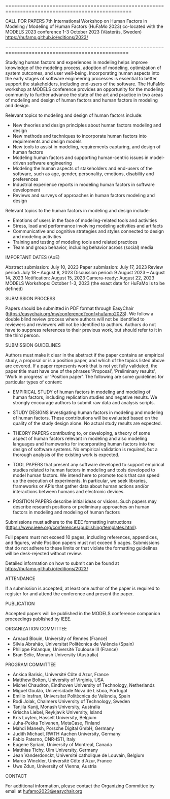 =================================================================================================

CALL FOR PAPERS
7th International Workshop on Human Factors in Modeling / Modeling of Human Factors (HuFaMo 2023)
co-located with the MODELS 2023 conference
1-3 October 2023 (Västerås, Sweden)
https://hufamo.github.io/editions/2023/

================================================================================================

Studying human factors and experiences in modeling helps improve knowledge of the modeling process, adoption of modeling, optimization of system outcomes, and user well-being. Incorporating human aspects into the early stages of software engineering processes is essential to better support the stakeholders, including end-users of the software. The HuFaMo workshop at MODELS conference provides an opportunity for the modeling community to further advance the state of the art and practice in two areas of modeling and design of human factors and human factors in modeling and design.

Relevant topics to modeling and design of human factors include:
- New theories and design principles about human factors modeling and design
- New methods and techniques to incorporate human factors into requirements and design models
- New tools to assist in modeling, requirements capturing, and design of human factors
- Modeling human factors and supporting human-centric issues in model-driven software engineering
- Modeling the human aspects of stakeholders and end-users of the software, such as age, gender, personality, emotions, disability and preferences
- Industrial experience reports in modeling human factors in software development
- Reviews and surveys of approaches in human factors modeling and design

Relevant topics to the human factors in modeling and design include:
- Emotions of users in the face of modeling-related tools and activities
- Stress, load and performance involving modeling activities and artifacts
- Communicative and cognitive strategies and styles connected to design and modeling activities
- Training and testing of modeling tools and related practices
- Team and group behavior, including behavior across (social) media


IMPORTANT DATES (AoE)

Abstract submission: July 10, 2023
Paper submission: July 17, 2023
Review period: July 18 –  August 8, 2023
Discussion period: 9 August 2023  –  August 14, 2023
Notification: August 15, 2023
Camera-ready: August 22, 2023
MODELS Workshops: October 1-3, 2023 (the exact date for HuFaMo is to be defined)


SUBMISSION PROCESS

Papers should be submitted in PDF format through EasyChair (https://easychair.org/my/conference?conf=hufamo2023). We follow a double blind review process where authors will not be identified to reviewers and reviewers will not be identified to authors. Authors do not have to suppress references to their previous work, but should refer to it in the third person.


SUBMISSION GUIDELINES

Authors must make it clear in the abstract if the paper contains an empirical study, a proposal or is a position paper, and which of the topics listed above are covered. If a paper represents work that is not yet fully validated, the paper title must have one of the phrases ’Proposal’, ’Preliminary results’, ’Work in progress’ or ’Position paper’. The following are some guidelines for particular types of content:

- EMPIRICAL STUDY  of human factors in modeling and modeling of human factors, including replication studies and negative results. We strongly encourage authors to submit raw data and analysis scripts.

- STUDY DESIGNS investigating human factors in modeling and modeling of human factors. These contributions will be evaluated based on the quality of the study design alone. No actual study results are expected.

- THEORY PAPERS contributing to, or developing, a theory of some aspect of human factors relevant in modeling and also modeling languages and frameworks for incorporating human factors into the design of software systems. No empirical validation is required, but a thorough analysis of the existing work is expected.

- TOOL PAPERS that present any software developed to support empirical studies related to human factors in modeling and tools developed to model human factors. We intend here to promote tools that can speed up the execution of experiments. In particular, we seek libraries, frameworks or APIs that gather data about human actions and/or interactions between humans and electronic devices.

- POSITION PAPERS describe initial ideas or visions. Such papers may describe research positions or preliminary approaches on human factors in modeling and modeling of human factors

Submissions must adhere to the IEEE formatting instructions
(https://www.ieee.org/conferences/publishing/templates.html).

Full papers must not exceed 10 pages, including references, appendices, and figures, while Position papers must not exceed 5 pages. Submissions that do not adhere to these limits or that violate the formatting guidelines will be desk-rejected without review.

Detailed information on how to submit can be found at
https://hufamo.github.io/editions/2023/


ATTENDANCE

If a submission is accepted, at least one author of the paper is required to register for and attend the conference and present the paper.


PUBLICATION

Accepted papers will be published in the MODELS conference companion proceedings published by IEEE.


ORGANIZATION COMMITTEE

- Arnaud Blouin, University of Rennes (France)
- Silvia Abrahão, Universitat Politècnica de València (Spain)
- Philippe Palanque, Université Toulouse III (France)
- Bran Selic, Monash University (Australia)

PROGRAM COMMITTEE

- Ankica Barisic, Université Côte d'Azur, France
- Matthew Bolton, University of Virginia, USA
- Michel Chaudron, Eindhoven University of Technology, Netherlands
- Miguel Goulão, Universidade Nova de Lisboa, Portugal
- Emilio Insfran, Universitat Politècnica de València, Spain
- Rodi Jolak, Chalmers University of Technology, Sweden
- Tanjila Kanij, Monash University, Australia
- Grischa Liebel, Reykjavik University, Island
- Kris Luyten, Hasselt University, Belgium
- Juha-Pekka Tolvanen, MetaCase, Finland
- Mahdi Manesh, Porsche Digital GmbH, Germany
- Judith Michael, RWTH Aachen University, Germany
- Fabio Paterno, CNR-ISTI, Italy
- Eugene Syriani, University of Montreal, Canada
- Matthias Tichy, Ulm University, Germany
- Jean Vanderdonckt, Université catholique de Louvain, Belgium
- Marco Winckler, Université Côte d'Azur, France
- Uwe Zdun, University of Vienna, Austria

CONTACT

For additional information, please contact the Organizing Committee by email at hufamo2023@easychair.org
